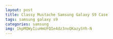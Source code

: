 ```yaml
---
layout: post
title: Classy Mustache Samsung Galaxy S9 Case
tags: samsung galaxy s9
categories: samsung
img: 1kpMQWyIiuHmUFQIe4dz3nvQKazySYh-N
---
```


